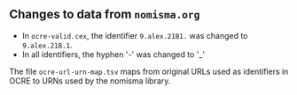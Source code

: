 
## Changes to data from `nomisma.org`

- In `ocre-valid.cex`, the identifier `9.alex.21B1.` was changed to `9.alex.21B.1`.
- In all identifiers, the hyphen '-' was changed to '_'


The file `ocre-url-urn-map.tsv` maps from original URLs used as identifiers in OCRE to URNs used by the nomisma library.
